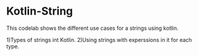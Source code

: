 # Kotlin-String

This codelab shows the different use cases for a strings using kotlin.

1)Types of strings int Kotlin.
2)Using strings with experssions in it for each type.
